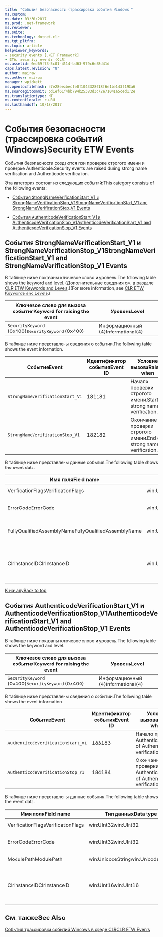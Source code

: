 ```yaml
---
title: "События безопасности (трассировка событий Windows)"
ms.custom: 
ms.date: 03/30/2017
ms.prod: .net-framework
ms.reviewer: 
ms.suite: 
ms.technology: dotnet-clr
ms.tgt_pltfrm: 
ms.topic: article
helpviewer_keywords:
- security events [.NET Framework]
- ETW, security events (CLR)
ms.assetid: 0ed69f73-5c01-4514-bd63-979c6e38d41d
caps.latest.revision: "8"
author: mairaw
ms.author: mairaw
manager: wpickett
ms.openlocfilehash: a7e28eeabecfe0f1043328618f6e1be143f198a6
ms.sourcegitcommit: bd1ef61f4bb794b25383d3d72e71041a5ced172e
ms.translationtype: MT
ms.contentlocale: ru-RU
ms.lasthandoff: 10/18/2017
---
```

# <a name="security-etw-events"></a><span data-ttu-id="4d1e9-102">События безопасности (трассировка событий Windows)</span><span class="sxs-lookup"><span data-stu-id="4d1e9-102">Security ETW Events</span></span>
<a name="top"></a> <span data-ttu-id="4d1e9-103">События безопасности создаются при проверке строгого имени и проверке Authenticode.</span><span class="sxs-lookup"><span data-stu-id="4d1e9-103">Security events are raised during strong name verification and Authenticode verification.</span></span>  
  
 <span data-ttu-id="4d1e9-104">Эта категория состоит из следующих событий:</span><span class="sxs-lookup"><span data-stu-id="4d1e9-104">This category consists of the following events:</span></span>  
  
-   [<span data-ttu-id="4d1e9-105">События StrongNameVerificationStart_V1 и StrongNameVerificationStop_V1</span><span class="sxs-lookup"><span data-stu-id="4d1e9-105">StrongNameVerificationStart_V1 and StrongNameVerificationStop_V1 Events</span></span>](#strongnameverificationstart_v1_and_strongnameverificationstop_v1_events)  
  
-   [<span data-ttu-id="4d1e9-106">События AuthenticodeVerificationStart_V1 и AuthenticodeVerificationStop_V1</span><span class="sxs-lookup"><span data-stu-id="4d1e9-106">AuthenticodeVerificationStart_V1 and AuthenticodeVerificationStop_V1 Events</span></span>](#authenticodeverificationstart_v1_and_authenticodeverificationstop_v1_events)  
  
<a name="strongnameverificationstart_v1_and_strongnameverificationstop_v1_events"></a>   
## <a name="strongnameverificationstartv1-and-strongnameverificationstopv1-events"></a><span data-ttu-id="4d1e9-107">События StrongNameVerificationStart_V1 и StrongNameVerificationStop_V1</span><span class="sxs-lookup"><span data-stu-id="4d1e9-107">StrongNameVerificationStart_V1 and StrongNameVerificationStop_V1 Events</span></span>  
 <span data-ttu-id="4d1e9-108">В таблице ниже показаны ключевое слово и уровень.</span><span class="sxs-lookup"><span data-stu-id="4d1e9-108">The following table shows the keyword and level.</span></span> <span data-ttu-id="4d1e9-109">(Дополнительные сведения см. в разделе [CLR ETW Keywords and Levels](../../../docs/framework/performance/clr-etw-keywords-and-levels.md).)</span><span class="sxs-lookup"><span data-stu-id="4d1e9-109">(For more information, see [CLR ETW Keywords and Levels](../../../docs/framework/performance/clr-etw-keywords-and-levels.md).)</span></span>  
  
|<span data-ttu-id="4d1e9-110">Ключевое слово для вызова события</span><span class="sxs-lookup"><span data-stu-id="4d1e9-110">Keyword for raising the event</span></span>|<span data-ttu-id="4d1e9-111">Уровень</span><span class="sxs-lookup"><span data-stu-id="4d1e9-111">Level</span></span>|  
|-----------------------------------|-----------|  
|<span data-ttu-id="4d1e9-112">`SecurityKeyword` (0x400)</span><span class="sxs-lookup"><span data-stu-id="4d1e9-112">`SecurityKeyword` (0x400)</span></span>|<span data-ttu-id="4d1e9-113">Информационный (4)</span><span class="sxs-lookup"><span data-stu-id="4d1e9-113">Informational(4)</span></span>|  
  
 <span data-ttu-id="4d1e9-114">В таблице ниже представлены сведения о событии.</span><span class="sxs-lookup"><span data-stu-id="4d1e9-114">The following table shows the event information.</span></span>  
  
|<span data-ttu-id="4d1e9-115">Событие</span><span class="sxs-lookup"><span data-stu-id="4d1e9-115">Event</span></span>|<span data-ttu-id="4d1e9-116">Идентификатор события</span><span class="sxs-lookup"><span data-stu-id="4d1e9-116">Event ID</span></span>|<span data-ttu-id="4d1e9-117">Условие вызова</span><span class="sxs-lookup"><span data-stu-id="4d1e9-117">Raised when</span></span>|  
|-----------|--------------|-----------------|  
|`StrongNameVerificationStart_V1`|<span data-ttu-id="4d1e9-118">181</span><span class="sxs-lookup"><span data-stu-id="4d1e9-118">181</span></span>|<span data-ttu-id="4d1e9-119">Начало проверки строгого имени.</span><span class="sxs-lookup"><span data-stu-id="4d1e9-119">Start of strong name verification.</span></span>|  
|`StrongNameVerificationStop_V1`|<span data-ttu-id="4d1e9-120">182</span><span class="sxs-lookup"><span data-stu-id="4d1e9-120">182</span></span>|<span data-ttu-id="4d1e9-121">Окончание проверки строгого имени.</span><span class="sxs-lookup"><span data-stu-id="4d1e9-121">End of strong name verification.</span></span>|  
  
 <span data-ttu-id="4d1e9-122">В таблице ниже представлены данные события.</span><span class="sxs-lookup"><span data-stu-id="4d1e9-122">The following table shows the event data.</span></span>  
  
|<span data-ttu-id="4d1e9-123">Имя поля</span><span class="sxs-lookup"><span data-stu-id="4d1e9-123">Field name</span></span>|<span data-ttu-id="4d1e9-124">Тип данных</span><span class="sxs-lookup"><span data-stu-id="4d1e9-124">Data type</span></span>|<span data-ttu-id="4d1e9-125">Описание</span><span class="sxs-lookup"><span data-stu-id="4d1e9-125">Description</span></span>|  
|----------------|---------------|-----------------|  
|<span data-ttu-id="4d1e9-126">VerificationFlags</span><span class="sxs-lookup"><span data-stu-id="4d1e9-126">VerificationFlags</span></span>|<span data-ttu-id="4d1e9-127">win:UInt32</span><span class="sxs-lookup"><span data-stu-id="4d1e9-127">win:UInt32</span></span>|<span data-ttu-id="4d1e9-128">Флаги проверки.</span><span class="sxs-lookup"><span data-stu-id="4d1e9-128">The verification flags.</span></span>|  
|<span data-ttu-id="4d1e9-129">ErrorCode</span><span class="sxs-lookup"><span data-stu-id="4d1e9-129">ErrorCode</span></span>|<span data-ttu-id="4d1e9-130">win:UInt32</span><span class="sxs-lookup"><span data-stu-id="4d1e9-130">win:UInt32</span></span>|<span data-ttu-id="4d1e9-131">Код ошибки HResult.</span><span class="sxs-lookup"><span data-stu-id="4d1e9-131">The HResult error code.</span></span>|  
|<span data-ttu-id="4d1e9-132">FullyQualifiedAssemblyName</span><span class="sxs-lookup"><span data-stu-id="4d1e9-132">FullyQualifiedAssemblyName</span></span>|<span data-ttu-id="4d1e9-133">win:UnicodeString</span><span class="sxs-lookup"><span data-stu-id="4d1e9-133">win:UnicodeString</span></span>|<span data-ttu-id="4d1e9-134">Полное имя сборки.</span><span class="sxs-lookup"><span data-stu-id="4d1e9-134">The fully qualified assembly name.</span></span>|  
|<span data-ttu-id="4d1e9-135">ClrInstanceID</span><span class="sxs-lookup"><span data-stu-id="4d1e9-135">ClrInstanceID</span></span>|<span data-ttu-id="4d1e9-136">win:UInt16</span><span class="sxs-lookup"><span data-stu-id="4d1e9-136">win:UInt16</span></span>|<span data-ttu-id="4d1e9-137">Уникальный идентификатор экземпляра CLR или CoreCLR.</span><span class="sxs-lookup"><span data-stu-id="4d1e9-137">Unique ID for the instance of CLR or CoreCLR.</span></span>|  
  
 [<span data-ttu-id="4d1e9-138">К началу</span><span class="sxs-lookup"><span data-stu-id="4d1e9-138">Back to top</span></span>](#top)  
  
<a name="authenticodeverificationstart_v1_and_authenticodeverificationstop_v1_events"></a>   
## <a name="authenticodeverificationstartv1-and-authenticodeverificationstopv1-events"></a><span data-ttu-id="4d1e9-139">События AuthenticodeVerificationStart_V1 и AuthenticodeVerificationStop_V1</span><span class="sxs-lookup"><span data-stu-id="4d1e9-139">AuthenticodeVerificationStart_V1 and AuthenticodeVerificationStop_V1 Events</span></span>  
 <span data-ttu-id="4d1e9-140">В таблице ниже показаны ключевое слово и уровень.</span><span class="sxs-lookup"><span data-stu-id="4d1e9-140">The following table shows the keyword and level.</span></span>  
  
|<span data-ttu-id="4d1e9-141">Ключевое слово для вызова события</span><span class="sxs-lookup"><span data-stu-id="4d1e9-141">Keyword for raising the event</span></span>|<span data-ttu-id="4d1e9-142">Уровень</span><span class="sxs-lookup"><span data-stu-id="4d1e9-142">Level</span></span>|  
|-----------------------------------|-----------|  
|<span data-ttu-id="4d1e9-143">`SecurityKeyword` (0x400)</span><span class="sxs-lookup"><span data-stu-id="4d1e9-143">`SecurityKeyword` (0x400)</span></span>|<span data-ttu-id="4d1e9-144">Информационный (4)</span><span class="sxs-lookup"><span data-stu-id="4d1e9-144">Informational(4)</span></span>|  
  
 <span data-ttu-id="4d1e9-145">В таблице ниже представлены сведения о событии.</span><span class="sxs-lookup"><span data-stu-id="4d1e9-145">The following table shows the event information.</span></span>  
  
|<span data-ttu-id="4d1e9-146">Событие</span><span class="sxs-lookup"><span data-stu-id="4d1e9-146">Event</span></span>|<span data-ttu-id="4d1e9-147">Идентификатор события</span><span class="sxs-lookup"><span data-stu-id="4d1e9-147">Event ID</span></span>|<span data-ttu-id="4d1e9-148">Условие вызова</span><span class="sxs-lookup"><span data-stu-id="4d1e9-148">Raised when</span></span>|  
|-----------|--------------|-----------------|  
|`AuthenticodeVerificationStart_V1`|<span data-ttu-id="4d1e9-149">183</span><span class="sxs-lookup"><span data-stu-id="4d1e9-149">183</span></span>|<span data-ttu-id="4d1e9-150">Начало проверки Authenticode.</span><span class="sxs-lookup"><span data-stu-id="4d1e9-150">Start of Authenticode verification.</span></span>|  
|`AuthenticodeVerificationStop_V1`|<span data-ttu-id="4d1e9-151">184</span><span class="sxs-lookup"><span data-stu-id="4d1e9-151">184</span></span>|<span data-ttu-id="4d1e9-152">Окончание проверки Authenticode.</span><span class="sxs-lookup"><span data-stu-id="4d1e9-152">End of Authenticode verification.</span></span>|  
  
 <span data-ttu-id="4d1e9-153">В таблице ниже представлены данные события.</span><span class="sxs-lookup"><span data-stu-id="4d1e9-153">The following table shows the event data.</span></span>  
  
|<span data-ttu-id="4d1e9-154">Имя поля</span><span class="sxs-lookup"><span data-stu-id="4d1e9-154">Field name</span></span>|<span data-ttu-id="4d1e9-155">Тип данных</span><span class="sxs-lookup"><span data-stu-id="4d1e9-155">Data type</span></span>|<span data-ttu-id="4d1e9-156">Описание</span><span class="sxs-lookup"><span data-stu-id="4d1e9-156">Description</span></span>|  
|----------------|---------------|-----------------|  
|<span data-ttu-id="4d1e9-157">VerificationFlags</span><span class="sxs-lookup"><span data-stu-id="4d1e9-157">VerificationFlags</span></span>|<span data-ttu-id="4d1e9-158">win:UInt32</span><span class="sxs-lookup"><span data-stu-id="4d1e9-158">win:UInt32</span></span>|<span data-ttu-id="4d1e9-159">Флаги проверки.</span><span class="sxs-lookup"><span data-stu-id="4d1e9-159">The verification flags.</span></span>|  
|<span data-ttu-id="4d1e9-160">ErrorCode</span><span class="sxs-lookup"><span data-stu-id="4d1e9-160">ErrorCode</span></span>|<span data-ttu-id="4d1e9-161">win:UInt32</span><span class="sxs-lookup"><span data-stu-id="4d1e9-161">win:UInt32</span></span>|<span data-ttu-id="4d1e9-162">Код ошибки HResult.</span><span class="sxs-lookup"><span data-stu-id="4d1e9-162">The HResult error code.</span></span>|  
|<span data-ttu-id="4d1e9-163">ModulePath</span><span class="sxs-lookup"><span data-stu-id="4d1e9-163">ModulePath</span></span>|<span data-ttu-id="4d1e9-164">win:UnicodeString</span><span class="sxs-lookup"><span data-stu-id="4d1e9-164">win:UnicodeString</span></span>|<span data-ttu-id="4d1e9-165">Путь к модулю.</span><span class="sxs-lookup"><span data-stu-id="4d1e9-165">The module path.</span></span>|  
|<span data-ttu-id="4d1e9-166">ClrInstanceID</span><span class="sxs-lookup"><span data-stu-id="4d1e9-166">ClrInstanceID</span></span>|<span data-ttu-id="4d1e9-167">win:UInt16</span><span class="sxs-lookup"><span data-stu-id="4d1e9-167">win:UInt16</span></span>|<span data-ttu-id="4d1e9-168">Уникальный идентификатор экземпляра CLR или CoreCLR.</span><span class="sxs-lookup"><span data-stu-id="4d1e9-168">Unique ID for the instance of CLR or CoreCLR.</span></span>|  
  
## <a name="see-also"></a><span data-ttu-id="4d1e9-169">См. также</span><span class="sxs-lookup"><span data-stu-id="4d1e9-169">See Also</span></span>  
 [<span data-ttu-id="4d1e9-170">События трассировки событий Windows в среде CLR</span><span class="sxs-lookup"><span data-stu-id="4d1e9-170">CLR ETW Events</span></span>](../../../docs/framework/performance/clr-etw-events.md)
